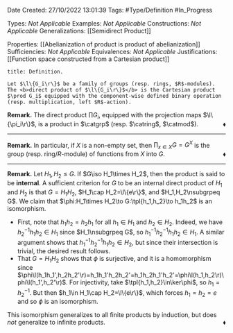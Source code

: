 <div class="topSpace"></div>

Date Created: 27/10/2022 13:01:39
Tags: #Type/Definition #In_Progress

Types: <i>Not Applicable</i>
Examples: <i>Not Applicable</i>
Constructions: <i>Not Applicable</i>
Generalizations: [[Semidirect Product]]

Properties: [[Abelianization of product is product of abelianization]]
Sufficiencies: <i>Not Applicable</i>
Equivalences: <i>Not Applicable</i>
Justifications: [[Function space constructed from a Cartesian product]]

``` ad-Definition
title: Definition.

Let $\l\{G_i\r\}$ be a family of groups (resp. rings, $R$-modules). The <b>direct product of $\l\{G_i\r\}$</b> is the Cartesian product $\prod G_i$ equipped with the component-wise defined binary operation (resp. multiplication, left $R$-action).

```

<b>Remark.</b> The direct product $\prod G_i$, equipped with the projection maps $\l\{\pi_i\r\}$, is a product in $\catgrp$ (resp. $\catring$, $\catmod$).<span style="float:right;">$\blacklozenge$</span>

---

<b>Remark.</b> In particular, if $X$ is a non-empty set, then $\prod_{x\in X}G=G^X$ is the group (resp. ring/$R$-module) of functions from $X$ into $G$.<span style="float:right;">$\blacklozenge$</span>

---

<b>Remark.</b> Let $H_1,H_2\leq G$. If $G\iso H_1\times H_2$, then the product is said to be <b>internal</b>. A sufficient criterion for $G$ to be an internal direct product of $H_1$ and $H_2$ is that $G=H_1H_2$, $H_1\cap H_2=\l\{e\r\}$, and $H_1,H_2\nsubgrpeq G$. We claim that $\phi:H_1\times H_2\to G:\tpl{h_1,h_2}\to h_1h_2$ is an isomorphism.
* First, note that $h_1h_2=h_2h_1$ for all $h_1\in H_1$ and $h_2\in H_2$. Indeed, we have $h_2^{-1}h_1h_2\in H_1$ since $H_1\nsubgrpeq G$, so $h_1^{-1}h_2^{-1}h_1h_2\in H_1$. A similar argument shows that $h_1^{-1}h_2^{-1}h_1h_2\in H_2$, but since their intersection is trivial, the desired result follows.
* That $G=H_1H_2$ shows that $\phi$ is surjective, and it is a homomorphism since $\phi\l(h_1h_1',h_2h_2'\r)=h_1h_1'h_2h_2'=h_1h_2h_1'h_2'=\phi\l(h_1,h_2\r)\phi\l(h_1',h_2'\r)$. For injectivity, take $\tpl{h_1,h_2}\in\ker\phi$, so $h_1=h_2^{-1}$. But then $h_1\in H_1\cap H_2=\l\{e\r\}$, which forces $h_1=h_2=e$ and so $\phi$ is an isomorphism.

This isomorphism generalizes to all finite products by induction, but does <i>not</i> generalize to infinite products.<span style="float:right;">$\blacklozenge$</span>
